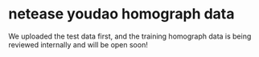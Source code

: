 # netease youdao homograph data


We uploaded the test data first, and the training homograph data is being reviewed internally and will be open soon!
